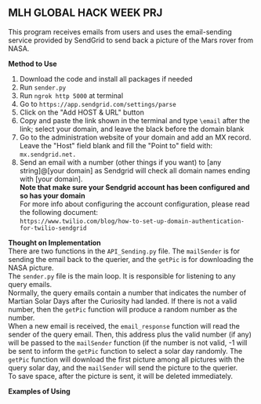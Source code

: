## MLH GLOBAL HACK WEEK PRJ
  This program receives emails from users and uses the email-sending service provided by SendGrid to send back a picture of the Mars rover from NASA.      
         
**Method to Use**    
1. Download the code and install all packages if needed  
2. Run `sender.py`
3. Run `ngrok http 5000` at terminal
4. Go to `https://app.sendgrid.com/settings/parse`
5. Click on the "Add HOST & URL" button
6. Copy and paste the link shown in the terminal and type `\email` after the link; select your domain, and leave the black before the domain blank
7. Go to the administration website of your domain and add an MX record. Leave the "Host" field blank and fill the "Point to" field with:
`mx.sendgrid.net.`
8. Send an email with a number (other things if you want) to [any string]@[your domain] as Sendgrid will check all domain names ending with [your domain].     
**Note that make sure your Sendgrid account has been configured and so has your domain**           
For more info about configuring the account configuration, please read the following document:     
`https://www.twilio.com/blog/how-to-set-up-domain-authentication-for-twilio-sendgrid`
         
**Thought on Implementation**    
There are two functions in the `API_Sending.py` file. The `mailSender` is for sending the email back to the querier, and the `getPic` is for downloading the NASA picture.        
The `sender.py` file is the main loop. It is responsible for listening to any query emails.    
Normally, the query emails contain a number that indicates the number of Martian Solar Days after the Curiosity had landed. If there is not a valid number, then the `getPic` function will produce a random number as the number.     
When a new email is received, the `email_response` function will read the sender of the query email. Then, this address plus the valid number (if any) will be passed to the `mailSender` function (if the number is not valid, -1 will    
be sent to inform the `getPic` function to select a solar day randomly. The `getPic` function will download the first picture among all pictures with the query solar day, and the `mailSender` will send the picture to the querier.  
To save space, after the picture is sent, it will be deleted immediately.    

**Examples of Using**  

